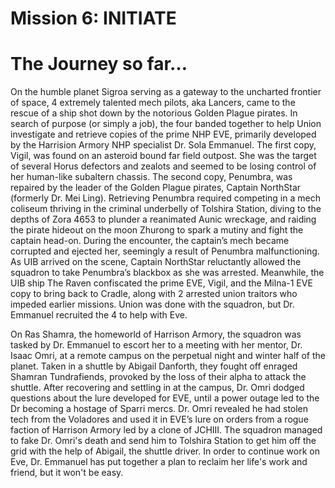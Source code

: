 # Mission 6: INITIATE

# The Journey so far…
On the humble planet Sigroa serving as a gateway to the uncharted frontier of space, 4 extremely talented mech pilots, aka Lancers, came to the rescue of a ship shot down by the notorious Golden Plague pirates. In search of purpose (or simply a job), the four banded together to help Union investigate and retrieve copies of the prime NHP EVE, primarily developed by the Harrision Armory NHP specialist Dr. Sola Emmanuel. The first copy, Vigil, was found on an asteroid bound far field outpost. She was the target of several Horus defectors and zealots and seemed to be losing control of her human-like subaltern chassis. The second copy, Penumbra, was repaired by the leader of the Golden Plague pirates, Captain NorthStar (formerly Dr. Mei Ling). Retrieving Penumbra required competing in a mech coliseum thriving in the criminal underbelly of Tolshira Station, diving to the depths of Zora 4653 to plunder a reanimated Aunic wreckage, and raiding the pirate hideout on the moon Zhurong to spark a mutiny and fight the captain head-on. During the encounter, the captain’s mech became corrupted and ejected her, seemingly a result of Penumbra malfunctioning. As UIB arrived on the scene, Captain NorthStar reluctantly allowed the squadron to take Penumbra’s blackbox as she was arrested. Meanwhile, the UIB ship The Raven confiscated the prime EVE, Vigil, and the Milna-1 EVE copy to bring back to Cradle, along with 2 arrested union traitors who impeded earlier missions. Union was done with the squadron, but Dr. Emmanuel recruited the 4 to help with Eve. 

On Ras Shamra, the homeworld of Harrison Armory, the squadron was tasked by Dr. Emmanuel to escort her to a meeting with her mentor, Dr. Isaac Omri, at a remote campus on the perpetual night and winter half of the planet. Taken in a shuttle by Abigail Danforth, they fought off enraged Shamran Tundrafiends, provoked by the loss of their alpha to attack the shuttle. After recovering and settling in at the campus, Dr. Omri dodged questions about the lure developed for EVE, until a power outage led to the Dr becoming a hostage of Sparri mercs. Dr. Omri revealed he had stolen tech from the Voladores and used it in EVE’s lure on orders from a rogue faction of Harrison Armory led by a clone of JCHIII. The squadron managed to fake Dr. Omri's death and send him to Tolshira Station to get him off the grid with the help of Abigail, the shuttle driver. In order to continue work on Eve, Dr. Emmanuel has put together a plan to reclaim her life's work and friend, but it won't be easy. 